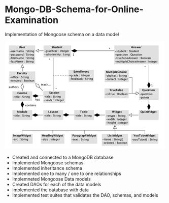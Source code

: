 # Mongo-DB-Schema-for-Online-Examination
Implementation of Mongoose schema on a data model


![Class Diagram](https://github.com/rahulsinha1/Mongo-DB-Schema-for-Online-Examination/blob/master/Class%20Diagram.PNG)

- Created and connected to a MongoDB database
- Implemented Mongoose schemas
- Implemented inheritance schema
- Implemented one to many / one to one relationships
- Implemneted Mongoose Data models
- Created DAOs for each of the data models
- Implemented the database with data
- Implemented test suites that validates the DAO, schemas, and models


